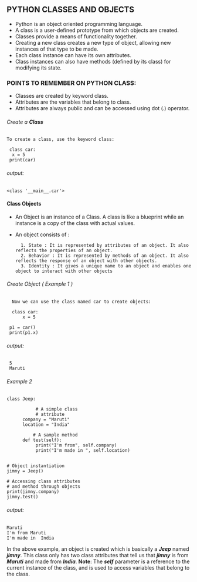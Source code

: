 ## PYTHON CLASSES AND OBJECTS
 - Python is an object oriented programming language.
 - A class is a user-defined prototype from which objects are created. 
 - Classes provide a means of  functionality together.
 - Creating a new class creates a new type of object, allowing new instances of that type to be made.
 - Each class instance can have  its own attributes.
 - Class instances can also have methods (defined by its class) for modifying its state.
### POINTS TO REMEMBER ON PYTHON CLASS:
 - Classes are created by keyword class.
 - Attributes are the variables that belong to class.
 - Attributes are always public and can be accessed using dot (.) operator. 


###### Create a **Class**
    To create a class, use the keyword class:
       
     class car:
      x = 5
     print(car)
 
 ###### output:
    <class '__main__.car'>
    
#### Class Objects
 - An Object is an instance of a Class. A class is like a blueprint while an instance is a copy of the class with actual values.
 * An object consists of :
 
         1. State : It is represented by attributes of an object. It also reflects the properties of an object.
         2. Behavior : It is represented by methods of an object. It also reflects the response of an object with other objects.
         3. Identity : It gives a unique name to an object and enables one object to interact with other objects
         
###### Create Object ( Example 1 )
      Now we can use the class named car to create objects:
   
      class car:
          x = 5

     p1 = car()
     print(p1.x)
###### output:
     5
     Maruti

     
###### Example 2     
    class Jeep:  
      
               # A simple class 
               # attribute 
          company = "Maruti"
          location = "India"
  
              # A sample method   
          def test(self):  
               print("I'm from", self.company) 
               print("I'm made in ", self.location) 
  

    # Object instantiation 
    jimny = Jeep() 
  
    # Accessing class attributes 
    # and method through objects 
    print(jimny.company) 
    jimny.test() 

###### output:
    Maruti
    I'm from Maruti
    I'm made in  India
    
In the above example, an object is created which is basically a ***Jeep*** named ***jimny***. This class only has two class attributes that tell us that ***jimny*** is from ***Maruti*** and made from ***India***.
**Note**: The  ***self***  parameter is a reference to the current instance of the class, and is used to access variables that belong to the class.

